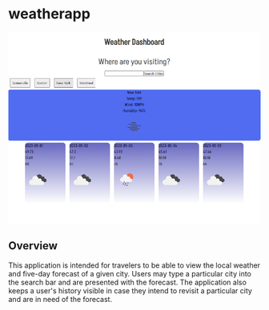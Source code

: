 # weatherapp

![Weather App Homepage](./assets/images/weatherapp.PNG)

## Overview

This application is intended for travelers to be able to view the local weather and five-day forecast of a given city. Users may type a particular city into the search bar and are presented with the forecast. The application also keeps a user's history visible in case they intend to revisit a particular city and are in need of the forecast. 